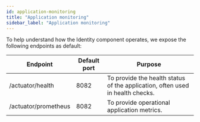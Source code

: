 ```yaml
---
id: application-monitoring
title: "Application monitoring"
sidebar_label: "Application monitoring"
---
```


To help understand how the Identity component operates, we expose the following endpoints as default:

| Endpoint | Default port | Purpose |
|--|--|--|
| /actuator/health | 8082 | To provide the health status of the application, often used in health checks. |
| /actuator/prometheus | 8082 | To provide operational application metrics. |
